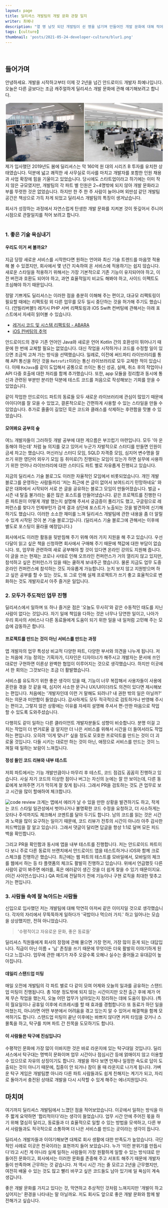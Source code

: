 ```yaml
---
layout: page
title: 딜리셔스 개발팀의 개발 문화 관찰 일지
writer: 최예나
description: "열 명 남짓 되던 개발팀이 쉰 명을 넘기며 만들어진 개발 문화에 대해 적어 보았습니다."
tags: [culture]
thumbnail: 'posts/2021-05-24-developer-culture/blur1.png'
---
```

​
## 들어가며
안녕하세요. 개발을 시작하고부터 이제 갓 2년을 넘긴 안드로이드 개발자 최예나입니다. 오늘은 다른 글보다는 조금 캐주얼하게 딜리셔스 개발 문화에 관해 얘기해보려고 합니다.


![개발팀 사진](/assets/image/posts/2021-05-24-developer-culture/CollageMaker_20210521_165849829.jpg)
제가 입사했던 2019년도 봄에 딜리셔스는 막 160억 원 대의 시리즈 B 투자를 유치한 상태였습니다.
덕분에 넓고 쾌적한 새 사무실로 이사를 마치고 개발자를 포함한 인원 채용과 사업 확장에 힘을 기울이고 있었습니다.
당시에도 스타트업이라고 하기에는 이미 작지 않은 규모였지만, 개발팀의 각 파트 별 인원은 2~4명밖에 되지 않아 개발 문화라고 부를 뚜렷한 것은 없었습니다.
하지만 한 주 한 주 사람이 늘어나며 외딴섬 같던 개발팀 공간은 책상으로 가득 차게 되었고 딜리셔스 개발팀의 특징이 생겨났습니다.

회사가 성장하는 과정에서 자연스럽게 탄생한 개발 문화를 지켜본 것이 뜻깊어서 주니어 시점으로 관찰일지를 적어 보려고 합니다.
​
<br>
​
### 1. 좋은 기술 욕심내기

#### 우리도 이거 써 볼까요?
지금 당장 새로운 서비스를 시작한다면 원하는 언어와 최신 기술 트렌드를 마음껏 적용해 볼 수 있겠지만, 회사에서 몇 년간 지속하여 온 서비스에 적용하기는 쉽지 않습니다.
새로운 스타일을 적용하기 위해서는 가장 기본적으로 기존 기능이 유지되어야 하고, 이전 버전과 호환도 되어야 하고, 과연 효율적일지 비교도 해봐야 하고, 사이드 이펙트도 조심해야 하기 때문입니다.

정말 기쁘게도 딜리셔스는 이러한 점을 충분히 이해해 주는 편이고,
대규모 리팩토링이 필요할 때에는 리팩토링 외 다른 업무를 모두 일시 중단하는 것을 허가해 주기도 했습니다. (언빌리버블!)
레거시 PHP 서버 리팩토링과 iOS Swift 컨버팅에 관해서는 아래 포스트에서 자세히 읽어볼 수 있습니다.

- [레거시 코드 및 시스템 리팩토링 - ABARA](https://dealicious-inc.github.io/2021/02/15/abara.html)
- [iOS 컨버팅의 추억](https://dealicious-inc.github.io/2021/03/15/swift-converting.html)


안드로이드의 경우 기존 언어인 Java와 새로운 언어 Kotlin 간의 호환성이 뛰어나기 때문에 한 번에 교체할 필요는 없었습니다.
대신 작업을 시작하거나 코드를 수정할 일이 있으면 조금씩 고쳐 가는 방식을 선택했습니다.
일례로, 이전에 써드파티 라이브러리를 통해 API 통신을 하던 것을 `Retrofit`이라는 통신 라이브러리로 모두 교체한 적이 있습니다.
이때 `RxJava`를 같이 도입해서 공통으로 쓰이는 통신 성공, 실패, 취소 후의 작업이나 API 다중 호출에 대한 처리를 함께 추가했습니다.
또한, app 모듈을 정리함과 동시에 통신과 관련된 부분만 분리한 덕분에 테스트 코드를 처음으로 작성해보는 기회를 얻을 수 있었습니다.

같이 작업한 안드로이드 파트의 동료들 모두 새로운 라이브러리에 관심이 많았기 때문에 아이디어를 잘 모을 수 있었고, 
결론적으로는 간편하게 사용할 수 있는 스타일을 만들 수 있었습니다. 추가로 줄줄이 길었던 묵은 코드와 클래스를 삭제하는 후련함을 맛볼 수 있었습니다.

#### 모여봐요 공부의 숲
여느 개발자들이 그러하듯 개발 공부에 대한 게으름은 부끄럽기 마련입니다. 
모두 '아 운동해야 하는데' 처럼 늘 의지를 갖고 있어서 누군가 자발적으로 스터디를 만들면 인원이 금세 차고는 했습니다. 
머신러닝 스터디 모임, SQLD 자격증 모임, 심지어 변수명을 잘 쓰기 위한 영단어 외우기 모임 등 취미로(?) 진행되는 모임이 있는가 하면 
실무에 사용하기 위한 언어나 라이브러리에 대한 스터디도 파트 별로 자유롭게 진행되고 있습니다.

지금의 딜리셔스 기술 블로그도 이러한 자율적인 모임에서 비롯되었습니다. 
개인 개발 블로그를 운영하는 사람들끼리 '저는 최근에 쓴 글이 없어서 보여드리기 민망하네요' 와 같은 대화에서 시작되어 서로 쓴 글을 공유하는 블로그 모임이 만들어졌습니다. 
벌금 + 시즌 내 탈출 불가라는 룰은 많은 포스트를 만들어냈습니다. 
같은 프로젝트를 진행한 다른 파트원이 어떻게 개발 했는지 설명해 주셔서 궁금증이 풀리기도 했고, 
구글링으로 레퍼런스를 찾다가 언제부턴가 검색 결과 상단에 포스트가 노출되는 것을 발견하여 신기해하기도 했습니다. 
이러한 소소한 재미를 느껴 딜리셔스 개발팀에 관한 내용을 좀 더 알릴 수 있게 시작된 것이 본 기술 블로그입니다. 
(딜리셔스 기술 블로그에 관해서는 이후에 별도로 포스팅이 올라올 예정입니다.)

회사에서도 이러한 활동을 뒷받침해 주기 위해 여러 가지 지원을 해 주고 있습니다. 
우선 다달이 읽고 싶은 책을 신청하면 회사에서 구매해 주기 때문에 책값에 대한 부담이 없습니다. 
또, 업무와 관련하여 새로 공부해야 할 것이 있다면 온라인 강의도 지원해 줍니다. 
이 글을 쓰는 현재는 코로나 사태로 인해 오프라인 컨퍼런스가 거의 열리지 않고 있지만, 
참석하고 싶은 컨퍼런스가 있을 때는 쿨하게 보내주곤 했습니다. 
물론 지금도 업무 도중 온라인 컨퍼런스에 참석하는 것도 자유롭게 가능합니다. 
눈치 보지 않고 지원받으며 하고 싶은 공부를 할 수 있는 것도, 또 그로 인해 실제 프로젝트가 쓰기 좋고 효율적으로 변화하는 것도 개발자로서 아주 즐거운 일입니다.


### 2. 모두가 주도적인 업무 진행
딜리셔스에서 일하며 또 하나 즐거운 점은 '오늘도 무사히'와 같은 수동적인 태도를 지닌 사람이 없다는 것입니다. 
자기 일에 책임을 다하는 것은 너무나 당연한 일이고, 나아가 우리 회사의 서비스나 다른 동료들에게 도움이 되기 위한 일을 내 일처럼 고민해 주는 모습에 감동하곤 합니다.

#### 프로젝트를 만드는 것이 아닌 서비스를 만드는 과정
앱 개발자의 업무 특성상 비교적 다양한 파트, 다양한 부서와 의견을 나누게 됩니다. 
저는 처음에 기능 정의는 기획자가, 디자인은 디자이너가 해주시고 개발자는 문서에 쓰인 대로만 구현하면 이론상 완벽한 협업이 이루어지는 것으로 생각했습니다. 
하지만 이곳에서 한 회의는 그것보다는 조금 더 활발했습니다.

서비스를 유도하기 위한 좋은 생각이 있을 때, 기능이 너무 복잡해서 사용자들이 사용에 혼란을 겪을 것 같을 때, 심지어 사소한 문구나 UX/UI이더라도 의견이 있다면 제시해보는 편입니다. 
처음에는 '개발자인데 이런 거 말해도 되려나? 내 권한 밖의 일은 아닐까?' 하는 의문과 미안함이 들었습니다. 
감사하게도 모두 적극적으로 검토하거나 반영해 주시는 편이고, 그렇지 않은 상황에는 이유를 자세히 설명해 주셔서 편-안한 마음으로 작업할 수 있도록 도와주셨습니다.

다행히도 같이 일하는 다른 클라이언트 개발자분들도 성향이 비슷합니다. 
분명 이걸 고치는 작업이 더 번거로울 걸 알지만 더 나은 서비스를 위해서 시간을 더 들여서라도 작업하는 편입니다. 
오히려 '이게 맞나?' 싶을 정도로 모호한 프로덕트를 만드는 것이 더 괴로울 것입니다. 다들 시키는 대로만 하는 것이 아닌, 애정으로 서비스를 만드는 것이 느껴질 때 일하는 보람이 느껴집니다.


#### 정성 들인 코드 리뷰와 내부 테스트
저희 파트에서는 기능 개발만큼이나 마무리 후 테스트, 코드 점검도 꼼꼼히 진행하고 있습니다. 
사실 자기 코드의 이상한 점이나 버그는 자신의 눈에는 잘 안 보이는데, 다른 동료에게 보여주면 기가 막히게 잘 찾게 됩니다. 
그래서 PR을 검토하는 것도 큰 업무로 보고 시간을 많이 할애하여 체크합니다.

![code review](/assets/image/posts/2021-05-24-developer-culture/blur1.png)
크게는 앱에서 에러가 날 수 있을 만한 상황을 발견하기도 하고, 작게는 코드 스타일 일관성에서 벗어나거나 불명확한 코드 수정을 요청하고, 
더 사소하게는 오타나 주석까지도 체크해서 코멘트를 달아 두기도 합니다. 남의 코드를 읽는 것은 시간과 노력을 많이 요구하는 일이기 때문에, 
코드 리뷰가 전투의 시간이 아니라 아주 감사한 피드백임을 잘 알고 있습니다. 그래서 댓글이 달리면 답글을 항상 1:1로 달며 모든 피드백을 확인합니다.

그리고 PR을 확인함과 동시에 앱을 내부 테스트를 진행합니다. 
저는 안드로이드 파트이다 보니 주로 다른 동료의 브랜치에서 안드로이드 앱을 테스트하거나 iOS와 함께 크로스체크를 진행하곤 했습니다. 
최근에는 웹 파트의 테스트를 모바일에서, 모바일의 체크를 웹에서 하는 등 타 플랫폼의 체크도 활발히 진행하고 있습니다. 
위에서 언급했듯 다른 사람이 같이 봐주면 에러를, 혹은 에러같이 생긴 것을 더 쉽게 찾을 수 있기 때문이지요. (이건 사이언스입니다.) 
QA 파트에 전달하기 전에 기능이나 구현 로직을 최대한 맞추고 가는 편입니다.

### 3. 사람들 속에 잘 녹아드는 사람들
신입으로 입사했던 저는 개발팀에 대해 막연히 아저씨 같은 이미지일 것으로 생각했습니다. 
각자의 자리에서 무뚝뚝하게 일하다가 '국밥이나 먹으러 가지.' 하고 일어나는 모습을 상상했지만, 전혀 아니었습니다.

> '수평적이고 자유로운 문화, 좋은 동료들'

딜리셔스 직원들에게 회사의 장점에 관해 물으면 가장 먼저, 가장 많이 듣게 되는 대답입니다. 
직급이 아닌 이름 + '님' 존칭을 쓰기 때문에 무엇이든 더욱 활발히 이야기하게 된다고 느낍니다. 업무에 관한 얘기가 자주 오갈수록 오해나 실수는 줄어들고 유대감이 높아집니다.

#### 데일리 스탠드업 미팅
매일 오전에 개발팀의 각 파트 별로 다 같이 모여 어제와 오늘의 일과를 공유하는 스탠드업 미팅이 진행됩니다. 
총 10분 정도밖에 되지 않는 시간이지만 오전 출근 후에 제가 어제 무슨 작업을 했는지, 오늘 어떤 업무가 남아있는지 정리하는 데에 도움이 됩니다. 
(특히 월요일이나 공휴일 이후에 리프레시를 할 때 효과를 경험합니다) 또 동료가 하던 일을 마쳤는지, 아니라면 어떤 부분에서 어려움을 겪고 있는지 알 수 있어서 해결책을 함께 모색하기도 합니다. 
스탠드업 미팅이 끝난 이후에는 바쁘지 않다면 커피 타임을 갖거나 스몰톡을 하고, 탁구를 치며 파트 간 친목을 도모하기도 합니다.

#### 이 사람들은 탁구에 진심입니다
수평적인 문화에 가장 많이 이바지한 것은 바로 라운지에 있는 탁구대일 것입니다. 
딜리셔스에서 탁구대는 명백히 문화이며 업무 시간이나 점심시간 등에 얽매이지 않고 이용할 수 있으므로 자유의 상징이기도 합니다. 
개발을 하다 보면 언제나 일정한 속도로 답이 도출되는 것이 아니기 때문에, 집중이 안 되거나 잠이 올 때 라운지로 나가게 됩니다. 
가벼운 탁구 게임은 개발팀뿐 아니라 다른 파트 사람들과도 쉽게 친해지는 계기가 되고, 자리로 돌아가서 충전된 상태로 개발을 다시 시작할 수 있게 해주는 에너지원입니다.


## 마치며
여기까지 딜리셔스 개발팀에서 느꼈던 점을 적어보았습니다. 이곳에서 일하는 방식을 아주 짧게 요약하면 '합리적이다'라는 생각이 들었습니다. 
업무 시간 안에 주어진 몫을 하기 위해 열심히 달리고, 동료들과 더 효율적으로 일할 수 있는 방법을 모색하고, 다른 부서 사람들과도 적극적으로 소통하며 더 나은 서비스를 만드는 곳이라는 생각이 듭니다.

딜리셔스 개발자들과 이야기해보면 대체로 회사 생활에 대한 만족도가 높았습니다. 
극단적인 사례로 이곳은 천국이라는 표현까지 들어 보았습니다. 
누가 '이런 분위기를 만듭시다'라고 시킨 게 아니라 실제 일하는 사람들이 가장 원활하게 일할 수 있는 방식대로 만들어진 문화이고, 
회사에서는 이러한 문화를 존중해 주고 서포트 해주기 때문에 개발자들이 만족하며 근무하는 것 같습니다. 
저 역시 시간 가는 줄 모르고 2년을 근무했지만, 여전히 배울 수 있는 것도 많고 빨리 바꾸고 싶은 코드들도 남아 있기에 일 욕심이 계속 생깁니다.

좋은 개발 문화를 가지고 있다는 것, 막연하고 추상적인 것처럼 느껴지지만 '개발이 하고 싶어지는' 환경을 나타내는 말 아닐까요. 저도 회사도 앞으로 좋은 개발 문화와 함께 발전해가고 싶습니다.
